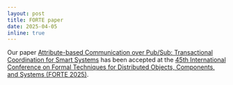 ```yaml
---
layout: post
title: FORTE paper
date: 2025-04-05
inline: true
---
```

Our paper [Attribute-based Communication over Pub/Sub: Transactional Coordination for Smart Systems](/publications#cgm:forte25) has been accepted at the [45th International Conference on Formal Techniques for Distributed Objects, Components, and Systems (FORTE 2025)](https://www.discotec.org/2025/forte).
